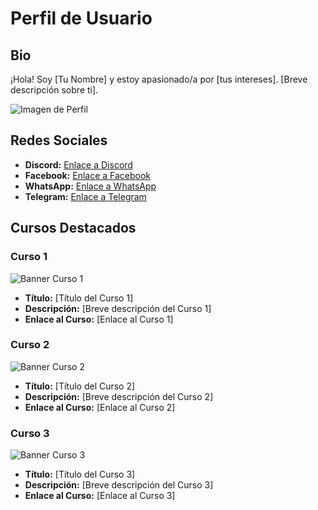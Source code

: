 # Perfil de Usuario

## Bio
¡Hola! Soy [Tu Nombre] y estoy apasionado/a por [tus intereses]. [Breve descripción sobre ti].

![Imagen de Perfil](enlace-a-tu-imagen.jpg)

## Redes Sociales

- **Discord:** [Enlace a Discord](https://discord.com/)
- **Facebook:** [Enlace a Facebook](https://www.facebook.com/)
- **WhatsApp:** [Enlace a WhatsApp](https://web.whatsapp.com/)
- **Telegram:** [Enlace a Telegram](https://t.me/)

## Cursos Destacados

### Curso 1
![Banner Curso 1](enlace-a-banner-curso1.jpg)
- **Título:** [Título del Curso 1]
- **Descripción:** [Breve descripción del Curso 1]
- **Enlace al Curso:** [Enlace al Curso 1]

### Curso 2
![Banner Curso 2](enlace-a-banner-curso2.jpg)
- **Título:** [Título del Curso 2]
- **Descripción:** [Breve descripción del Curso 2]
- **Enlace al Curso:** [Enlace al Curso 2]

### Curso 3
![Banner Curso 3](enlace-a-banner-curso3.jpg)
- **Título:** [Título del Curso 3]
- **Descripción:** [Breve descripción del Curso 3]
- **Enlace al Curso:** [Enlace al Curso 3]
